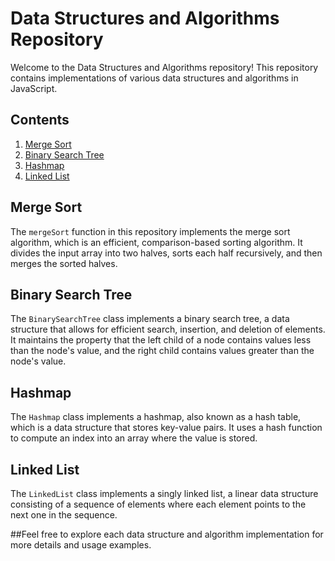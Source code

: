 # Data Structures and Algorithms Repository

Welcome to the Data Structures and Algorithms repository! This repository contains implementations of various data structures and algorithms in JavaScript.

## Contents

1. [Merge Sort](#merge-sort)
2. [Binary Search Tree](#binary-search-tree)
3. [Hashmap](#hashmap)
4. [Linked List](#linked-list)

## Merge Sort

The `mergeSort` function in this repository implements the merge sort algorithm, which is an efficient, comparison-based sorting algorithm. It divides the input array into two halves, sorts each half recursively, and then merges the sorted halves.

## Binary Search Tree

The `BinarySearchTree` class implements a binary search tree, a data structure that allows for efficient search, insertion, and deletion of elements. It maintains the property that the left child of a node contains values less than the node's value, and the right child contains values greater than the node's value.

## Hashmap

The `Hashmap` class implements a hashmap, also known as a hash table, which is a data structure that stores key-value pairs. It uses a hash function to compute an index into an array where the value is stored.

## Linked List

The `LinkedList` class implements a singly linked list, a linear data structure consisting of a sequence of elements where each element points to the next one in the sequence.

##Feel free to explore each data structure and algorithm implementation for more details and usage examples.
